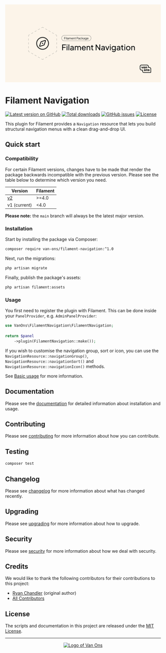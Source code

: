 <p align="center"><img src="art/social-card.png" alt="Social card of Filament Navigation"></p>

# Filament Navigation

[![Latest version on GitHub](https://img.shields.io/github/release/VanOns/filament-navigation.svg?style=flat-square)](https://github.com/VanOns/filament-navigation/releases)
[![Total downloads](https://img.shields.io/packagist/dt/van-ons/filament-navigation.svg?style=flat-square)](https://packagist.org/packages/van-ons/filament-navigation)
[![GitHub issues](https://img.shields.io/github/issues/VanOns/filament-navigation?style=flat-square)](https://github.com/VanOns/filament-navigation/issues)
[![License](https://img.shields.io/github/license/VanOns/filament-navigation?style=flat-square)](https://github.com/VanOns/filament-navigation/blob/main/LICENSE.md)

This plugin for Filament provides a `Navigation` resource that lets you build structural navigation menus with a clean drag-and-drop UI.

## Quick start

### Compatibility

For certain Filament versions, changes have to be made that render the package backwards incompatible with the previous version.
Please see the table below to determine which version you need.

| Version                                                                | Filament |
|------------------------------------------------------------------------|----------|
| [v2](https://github.com/VanOns/filament-navigation/tree/releases/main) | \>=4.0   |
| v1 (current)                                                           | <4.0     |

**Please note:** the `main` branch will always be the latest major version.

### Installation

Start by installing the package via Composer:

```bash
composer require van-ons/filament-navigation:^1.0
```

Next, run the migrations:

```sh
php artisan migrate
```

Finally, publish the package's assets:

```sh
php artisan filament:assets
```

### Usage

You first need to register the plugin with Filament. This can be done inside your `PanelProvider`, e.g. `AdminPanelProvider`:

```php
use VanOns\FilamentNavigation\FilamentNavigation;

return $panel
    ->plugin(FilamentNavigation::make());
```

If you wish to customise the navigation group, sort or icon, you can use the `NavigationResource::navigationGroup()`,
`NavigationResource::navigationSort()` and `NavigationResource::navigationIcon()` methods.

See [Basic usage](docs/basic-usage.md) for more information.

## Documentation

Please see the [documentation] for detailed information about installation and usage.

## Contributing

Please see [contributing] for more information about how you can contribute.

## Testing

```bash
composer test
```

## Changelog

Please see [changelog] for more information about what has changed recently.

## Upgrading

Please see [upgrading] for more information about how to upgrade.

## Security

Please see [security] for more information about how we deal with security.

## Credits

We would like to thank the following contributors for their contributions to this project:

- [Ryan Chandler](https://github.com/ryangjchandler) (original author)
- [All Contributors][all-contributors]

## License

The scripts and documentation in this project are released under the [MIT License][license].

---

<p align="center"><a href="https://van-ons.nl/" target="_blank"><img src="https://opensource.van-ons.nl/files/cow.png" width="50" alt="Logo of Van Ons"></a></p>

[documentation]: docs
[contributing]: CONTRIBUTING.md
[changelog]: CHANGELOG.md
[upgrading]: UPGRADING.md
[security]: SECURITY.md
[email]: mailto:opensource@van-ons.nl
[all-contributors]: ../../contributors
[license]: LICENSE.md

